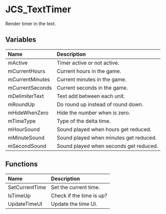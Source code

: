 # JCS_TextTimer

Render timer in the text.

## Variables

| Name            | Description                            |
|:----------------|:---------------------------------------|
| mActive         | Timer active or not active.            |
| mCurrentHours   | Current hours in the game.             |
| mCurrentMinutes | Current minutes in the game.           |
| mCurrentSeconds | Current seconds in the game.           |
| mDelimiterText  | Text add between each unit.            |
| mRoundUp        | Do round up instead of round down.     |
| mHideWhenZero   | Hide the number when is zero.          |
| mTimeType       | Type of the delta time.                |
| mHourSound      | Sound played when hours get reduced.   |
| mMinuteSound    | Sound played when minutes get reduced. |
| mSecondSound    | Sound played when seconds get reduced. |

## Functions

| Name           | Description              |
|:---------------|:-------------------------|
| SetCurrentTime | Set the current time.    |
| IsTimeUp       | Check if the time is up? |
| UpdateTimeUI   | Update the time UI.      |

